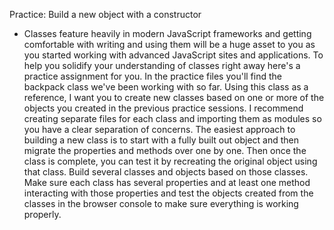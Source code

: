 Practice: Build a new object with a constructor
- Classes feature heavily in modern JavaScript frameworks and getting comfortable with writing and using them will be a huge asset to you as you started working with advanced JavaScript sites and applications. To help you solidify your understanding of classes right away here's a practice assignment for you. In the practice files you'll find the backpack class we've been working with so far. Using this class as a reference, I want you to create new classes based on one or more of the objects you created in the previous practice sessions. I recommend creating separate files for each class and importing them as modules so you have a clear separation of concerns. The easiest approach to building a new class is to start with a fully built out object and then migrate the properties and methods over one by one. Then once the class is complete, you can test it by recreating the original object using that class. Build several classes and objects based on those classes. Make sure each class has several properties and at least one method interacting with those properties and test the objects created from the classes in the browser console to make sure everything is working properly.